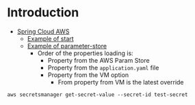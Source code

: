 # Introduction
* [Spring Cloud AWS](https://github.com/awspring/spring-cloud-aws)
    * [Example of start](https://docs.awspring.io/spring-cloud-aws/docs/3.1.0/reference/html/index.html#spring-cloud-aws-core)
    * [Example of parameter-store](https://docs.awspring.io/spring-cloud-aws/docs/3.1.0/reference/html/index.html#spring-cloud-aws-parameter-store)
        * Order of the properties loading is:
            * Property from the AWS Param Store
            * Property from the `application.yaml` file
            * Property from the VM option
                * From property from VM is the latest override

```shell
aws secretsmanager get-secret-value --secret-id test-secret
```

